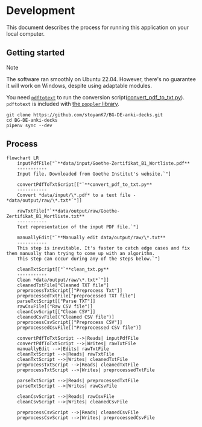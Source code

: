 # Development

This document describes the process for running this application on your local computer.

## Getting started

> [!NOTE]  
> The software ran smoothly on Ubuntu 22.04. However, there's no guarantee it will work on Windows, despite using adaptable modules.

You need [`pdftotext`](https://www.xpdfreader.com/pdftotext-man.html) to run the conversion script([convert_pdf_to_txt.py](src/convert_pdf_to_txt.py)). `pdftotext` is included with [the `poppler` library](https://poppler.freedesktop.org/).

```shell
git clone https://github.com/stoyanK7/BG-DE-anki-decks.git
cd BG-DE-anki-decks
pipenv sync --dev
```

## Process

```mermaid
flowchart LR
    inputPdfFile["`**data/input/Goethe-Zertifikat_B1_Wortliste.pdf**
    -----------
    Input file. Downloaded from Goethe Institut's website.`"]
    
    convertPdfToTxtScript[["`**convert_pdf_to_txt.py**
    -----------
    Convert *data/input/\*.pdf* to a text file - *data/output/raw/\*.txt*`"]]
    
    rawTxtFile["`**data/output/raw/Goethe-Zertifikat_B1_Wortliste.txt**
    -----------
    Text representation of the input PDF file.`"]
    
    manuallyEdit["`**Manually edit data/output/raw/\*.txt**
    -----------
    This step is inevitable. It's faster to catch edge cases and fix them manually than trying to come up with an algorithm.
    This step can occur during any of the steps below.`"]

    cleanTxtScript[["`**clean_txt.py**
    -----------
    Clean *data/output/raw/\*.txt*`"]]
    cleanedTxtFile["Cleaned TXT file"]
    preprocessTxtScript[["Preprocess Txt"]]
    preprocessedTxtFile["preprocessed TXT file"]
    parseTxtScript[["Parse TXT"]]
    rawCsvFile[("Raw CSV file")]
    cleanCsvScript[["Clean CSV"]]
    cleanedCsvFile[("Cleaned CSV file")]
    preprocessCsvScript[["Preprocess CSV"]]
    preprocessedCsvFile[("Preprocessed CSV file")]

    convertPdfToTxtScript -->|Reads| inputPdfFile
    convertPdfToTxtScript -->|Writes| rawTxtFile
    manuallyEdit -->|Edits| rawTxtFile
    cleanTxtScript -->|Reads| rawTxtFile
    cleanTxtScript -->|Writes| cleanedTxtFile
    preprocessTxtScript -->|Reads| cleanedTxtFile
    preprocessTxtScript -->|Writes| preprocessedTxtFile
    
    parseTxtScript -->|Reads| preprocessedTxtFile
    parseTxtScript -->|Writes| rawCsvFile
    
    cleanCsvScript -->|Reads| rawCsvFile
    cleanCsvScript -->|Writes| cleanedCsvFile
    
    preprocessCsvScript -->|Reads| cleanedCsvFile
    preprocessCsvScript -->|Writes| preprocessedCsvFile
    
```

